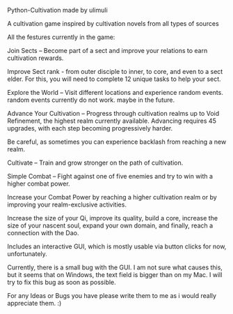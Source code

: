 Python-Cultivation made by ulimuli

A cultivation game inspired by cultivation novels from all types of sources

All the festures currently in the game:

Join Sects – Become part of a sect and improve your relations to earn cultivation rewards.

Improve Sect rank - from outer disciple to inner, to core, and even to a sect elder. For this, you will need to complete 12 unique tasks to help your sect.

Explore the World – Visit different locations and experience random events.
random events currently do not work. maybe in the future.

Advance Your Cultivation – Progress through cultivation realms up to Void Refinement, the highest realm currently available. Advancing requires 45 upgrades, with each step becoming progressively harder.

Be careful, as sometimes you can experience backlash from reaching a new realm.

Cultivate – Train and grow stronger on the path of cultivation.

Simple Combat – Fight against one of five enemies and try to win with a higher combat power.

Increase your Combat Power by reaching a higher cultivation realm or by improving your realm-exclusive activities.

Increase the size of your Qi, improve its quality, build a core, increase the size of your nascent soul, expand your own domain, and finally, reach a connection with the Dao.

Includes an interactive GUI, which is mostly usable via button clicks for now, unfortunately.

Currently, there is a small bug with the GUI. I am not sure what causes this, but it seems that on Windows, the text field is bigger than on my Mac. I will try to fix this bug as soon as possible.

For any Ideas or Bugs you have please write them to me as i would really appreciate them. :)
